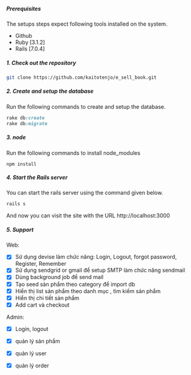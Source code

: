 ##### Prerequisites

The setups steps expect following tools installed on the system.

- Github
- Ruby [3.1.2]
- Rails [7.0.4]

##### 1. Check out the repository

```bash
git clone https://github.com/kaitotenjo/e_sell_book.git
```

##### 2. Create and setup the database

Run the following commands to create and setup the database.

```ruby
rake db:create
rake db:migrate
```

##### 3. node
Run the following commands to install node_modules

```node
npm install
```
##### 4. Start the Rails server

You can start the rails server using the command given below.

```ruby
rails s
```

And now you can visit the site with the URL http://localhost:3000
##### 5. Support
Web:
- [x] Sử dụng devise làm chức năng: Login, Logout, forgot password, Register, Remember 
- [x] Sử dụng sendgrid or gmail để setup SMTP  làm chức năng sendmail
- [x] Dùng background job để send mail
- [x] Tạo  seed sản phẩm theo category để import db 
- [x] Hiển thị list sản phẩm theo danh mục , tìm kiếm sản phẩm
- [x] Hiển thị chi tiết sản phẩm 
- [x] Add cart và checkout

Admin: 
- [x] Login, logout 
- [x] quản lý sản phẩm 
- [x] quản lý user
- [x] quản lý order 

